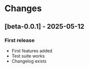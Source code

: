 # Changes
## [beta-0.0.1] - 2025-05-12
### First release
- First features added
- Test suite works
- Changelog exists